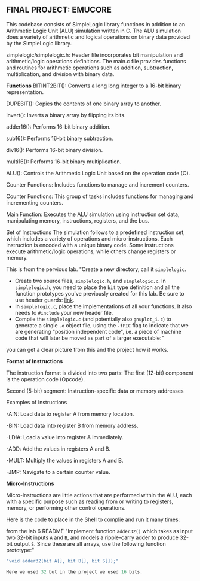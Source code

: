 ## FINAL PROJECT: EMUCORE

This codebase consists of SimpleLogic library functions in addition to an Arithmetic Logic Unit (ALU) simulation written in C. The ALU simulation does a variety of arithmetic and logical operations on binary data provided by the SimpleLogic library.

simplelogic/simplelogic.h: Header file incorporates bit manipulation and arithmetic/logic operations definitions. The main.c file provides functions and routines for arithmetic operations such as addition, subtraction, multiplication, and division with binary data.

**Functions**
BITINT2BIT(): Converts a long long integer to a 16-bit binary representation.

DUPEBIT(): Copies the contents of one binary array to another.

invert(): Inverts a binary array by flipping its bits.

adder16(): Performs 16-bit binary addition.

sub16(): Performs 16-bit binary subtraction.

div16(): Performs 16-bit binary division.

multi16(): Performs 16-bit binary multiplication.

ALU(): Controls the Arithmetic Logic Unit based on the operation code (O).

Counter Functions: Includes functions to manage and increment counters.

Counter Functions: This group of tasks includes functions for managing and incrementing counters.

Main Function: Executes the ALU simulation using instruction set data, manipulating memory, instructions, registers, and the bus.

Set of Instructions
The simulation follows to a predefined instruction set, which includes a variety of operations and micro-instructions. Each instruction is encoded with a unique binary code. Some instructions execute arithmetic/logic operations, while others change registers or memory.

This is from the pervious lab. "Create a new directory, call it `simplelogic`. 
* Create two source files, `simplelogic.h`, and `simplelogic.c`. In `simplelogic.h`, you need to place the `bit` type definition and all the function prototypes you've previously created for this lab. Be sure to use header guards: [link](https://en.wikipedia.org/wiki/Include_guard).
* In `simplelogic.c`, place the implementations of all your functions. It also needs to `#include` your new header file. 
* Compile the `simplelogic.c` (and potentially also `gnuplot_i.c`) to generate a single `.o` object file, using the `-fPIC` flag to indicate that we are generating "position independent code", i.e. a piece of machine code that will later be moved as part of a larger executable:"

you can get a clear picture from this and the project how it works. 


**Format of Instructions**

The instruction format is divided into two parts: The first (12-bit) component is the operation code (Opcode). 

Second (5-bit) segment: Instruction-specific data or memory addresses 

Examples of Instructions 

-AIN: Load data to register A from memory location. 

-BIN: Load data into register B from memory address. 

-LDIA: Load a value into register A immediately. 

-ADD: Add the values in registers A and B. 

-MULT: Multiply the values in registers A and B. 

-JMP: Navigate to a certain counter value. 

**Micro-Instructions** 

Micro-instructions are little actions that are performed within the ALU, each with a specific purpose such as reading from or writing to registers, memory, or performing other control operations. 

Here is the code to place in the Shell to complie and run it many times: 

from the lab 6 README "Implement function `adder32()` which takes as input two 32-bit inputs `A` and `B`, and models a ripple-carry adder to produce 32-bit output `S`. Since these are all arrays, use the following function prototype:"
```c
"void adder32(bit A[], bit B[], bit S[]);"

Here we used 32 but in the project we used 16 bits. 
